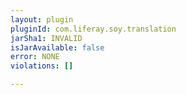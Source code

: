 ```yaml
---
layout: plugin
pluginId: com.liferay.soy.translation
jarSha1: INVALID
isJarAvailable: false
error: NONE
violations: []

---
```


